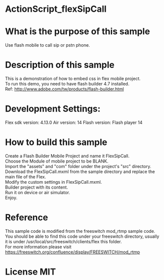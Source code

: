 # ActionScript_flexSipCall

# What is the purpose of this sample
Use flash mobile to call sip or pstn phone. 

# Description of this sample
This is a demonstration of how to embed css in flex mobile project. <br>
To run this demo, you need to have flash builder 4.7 installed.  <br>
Ref: http://www.adobe.com/tw/products/flash-builder.html <br>

# Development Settings:
Flex sdk version: 4.13.0
Air version: 14
Flash version: Flash player 14

# How to build this sample
Create a Flash Builder Mobile Project and name it FlexSipCall. <br>
Choose the Module of mobile project to be BLANK. <br>
Import the "assets" and "com" folder under the project's "src" directory. <br>
Download the FlexSipCall.mxml from the sample directory and replace the main file of the Flex. <br>
Modify the custom settings in FlexSipCall.mxml. <br>
Builder project with its content. <br>
Run it on device or air simulator. <br>
Enjoy. <br>

# Reference
This sample code is modified from the freeswitch mod_rtmp sample code. <br>
You should be able to find this code under your freeswitch directory, usually it is under /usr/local/src/freeswitch/clients/flex this folder. <br>
For more information please visit  <br>
https://freeswitch.org/confluence/display/FREESWITCH/mod_rtmp <br>

# License MIT